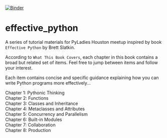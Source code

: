 [![Binder](https://mybinder.org/badge_logo.svg)](https://mybinder.org/v2/gh/jekwatt/effective_python/master)

# effective_python
A series of tutorial materials for PyLadies Houston meetup inspired by book `Effective Python` by Brett Slatkin.

According to `What This Book Covers`, each chapter in this book contains a broad but related set of items.
Feel free to jump between items and follow your interest.

Each item contains concise and specific guidance explaining how you can write Python programs more effectively...

Chapter 1: Pythonic Thinking <br>
Chapter 2: Functions <br>
Chapter 3: Classes and Inheritance <br>
Chapter 4: Metaclasses and Attributes <br>
Chapter 5: Concurrency and Parallelism <br>
Chapter 6: Built-in Modules <br>
Chapter 7: Collaboration <br>
Chapter 8: Production
